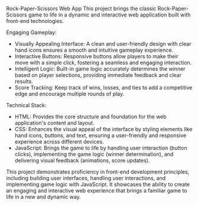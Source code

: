 Rock-Paper-Scissors Web App
This project brings the classic Rock-Paper-Scissors game to life in a dynamic and interactive web application built with front-end technologies. 

Engaging Gameplay:

*  Visually Appealing Interface: A clean and user-friendly design with clear hand icons ensures a smooth and intuitive gameplay experience. 
*  Interactive Buttons:  Responsive buttons allow players to make their move with a simple click, fostering a seamless and engaging interaction.
*  Intelligent Logic:  Built-in game logic accurately determines the winner based on player selections, providing immediate feedback and clear results.
*  Score Tracking: Keep track of wins, losses, and ties to add a competitive edge and encourage multiple rounds of play.
  
Technical Stack:

*  HTML:  Provides the core structure and foundation for the web application's content and layout.
*  CSS: Enhances the visual appeal of the interface by styling elements like hand icons, buttons, and text, ensuring a user-friendly and responsive experience across different devices.
*  JavaScript:  Brings the game to life by handling user interaction (button clicks), implementing the game logic (winner determination), and delivering visual feedback (animations, score updates). 

This project demonstrates proficiency in front-end development principles, including building user interfaces, handling user interactions, and implementing game logic with JavaScript. It showcases the ability to create an engaging and interactive web experience that brings a familiar game to life in a new and dynamic way.
